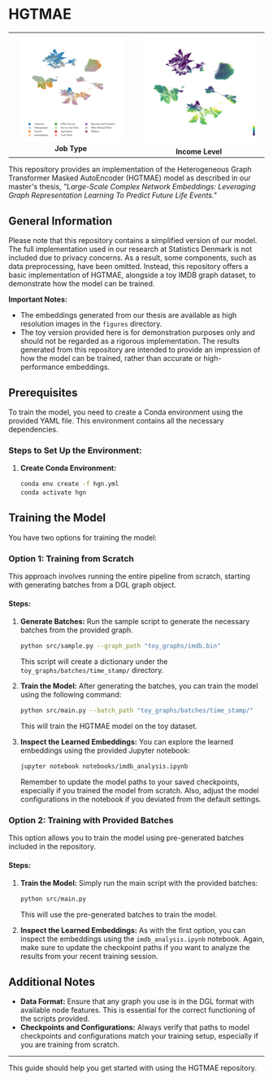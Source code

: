 # HGTMAE
<p align="center">
  <table>
    <tr>
      <td align="center">
        <img src="figures/front_figures/high_res_plot_DISCO_KODE.png" alt="DISCO KODE Plot" width="90%">
        <br><strong>Job Type</strong>
      </td>
      <td align="center">
        <img src="figures/front_figures/high_res_plot_Q_BREDT_LOEN_BELOEB.png" alt="Q BREDT LOEN BELOEB Plot" width="90%">
        <br><strong>Income Level</strong>
      </td>
    </tr>
  </table>
</p>

This repository provides an implementation of the Heterogeneous Graph Transformer Masked AutoEncoder (HGTMAE) model as described in our master's thesis, *"Large-Scale Complex Network Embeddings: Leveraging Graph Representation Learning To Predict Future Life Events."* 

## General Information

Please note that this repository contains a simplified version of our model. The full implementation used in our research at Statistics Denmark is not included due to privacy concerns. As a result, some components, such as data preprocessing, have been omitted. Instead, this repository offers a basic implementation of HGTMAE, alongside a toy IMDB graph dataset, to demonstrate how the model can be trained.

**Important Notes:**

- The embeddings generated from our thesis are available as high resolution images in the `figures` directory.
- The toy version provided here is for demonstration purposes only and should not be regarded as a rigorous implementation. The results generated from this repository are intended to provide an impression of how the model can be trained, rather than accurate or high-performance embeddings.

## Prerequisites

To train the model, you need to create a Conda environment using the provided YAML file. This environment contains all the necessary dependencies.

### Steps to Set Up the Environment:

1. **Create Conda Environment:**
   ```bash
   conda env create -f hgn.yml
   conda activate hgn
   ```

## Training the Model

You have two options for training the model:

### Option 1: Training from Scratch

This approach involves running the entire pipeline from scratch, starting with generating batches from a DGL graph object.

#### Steps:

1. **Generate Batches:**
   Run the sample script to generate the necessary batches from the provided graph.
   ```bash
   python src/sample.py --graph_path "toy_graphs/imdb.bin"
   ```
   This script will create a dictionary under the `toy_graphs/batches/time_stamp/` directory.

2. **Train the Model:**
   After generating the batches, you can train the model using the following command:
   ```bash
   python src/main.py --batch_path "toy_graphs/batches/time_stamp/"
   ```
   This will train the HGTMAE model on the toy dataset.

3. **Inspect the Learned Embeddings:**
   You can explore the learned embeddings using the provided Jupyter notebook:
   ```bash
   jupyter notebook notebooks/imdb_analysis.ipynb
   ```
   Remember to update the model paths to your saved checkpoints, especially if you trained the model from scratch. Also, adjust the model configurations in the notebook if you deviated from the default settings.

### Option 2: Training with Provided Batches

This option allows you to train the model using pre-generated batches included in the repository.

#### Steps:

1. **Train the Model:**
   Simply run the main script with the provided batches:
   ```bash
   python src/main.py
   ```
   This will use the pre-generated batches to train the model.

2. **Inspect the Learned Embeddings:**
   As with the first option, you can inspect the embeddings using the `imdb_analysis.ipynb` notebook. Again, make sure to update the checkpoint paths if you want to analyze the results from your recent training session.

## Additional Notes

- **Data Format:** Ensure that any graph you use is in the DGL format with available node features. This is essential for the correct functioning of the scripts provided.
- **Checkpoints and Configurations:** Always verify that paths to model checkpoints and configurations match your training setup, especially if you are training from scratch.

---

This guide should help you get started with using the HGTMAE repository.